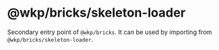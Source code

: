 # @wkp/bricks/skeleton-loader

Secondary entry point of `@wkp/bricks`. It can be used by importing from `@wkp/bricks/skeleton-loader`.
